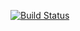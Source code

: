 [![Build Status](https://travis-ci.org/mhurne/hello-ratpack.svg?branch=master)](https://travis-ci.org/mhurne/hello-ratpack)
